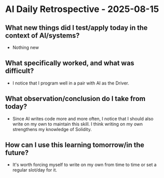 # AI Daily Retrospective - 2025-08-15

## **What new things did I test/apply today in the context of AI/systems?**

- Nothing new

## **What specifically worked, and what was difficult?**

- I notice that I program well in a pair with AI as the Driver.

## **What observation/conclusion do I take from today?**

- Since AI writes code more and more often, I notice that I should also write on my own to maintain this skill. I think writing on my own strengthens my knowledge of Solidity.

## **How can I use this learning tomorrow/in the future?**

- It's worth forcing myself to write on my own from time to time or set a regular slot/day for it.
